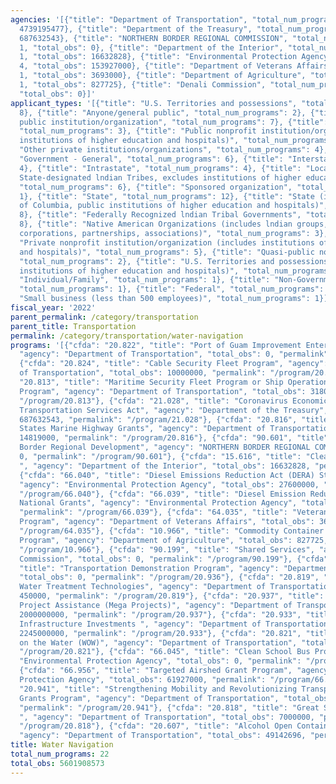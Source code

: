 ```yaml
---
agencies: '[{"title": "Department of Transportation", "total_num_programs": 12, "total_obs":
  4739195477}, {"title": "Department of the Treasury", "total_num_programs": 1, "total_obs":
  687632543}, {"title": "NORTHERN BORDER REGIONAL COMMISSION", "total_num_programs":
  1, "total_obs": 0}, {"title": "Department of the Interior", "total_num_programs":
  1, "total_obs": 16632828}, {"title": "Environmental Protection Agency", "total_num_programs":
  4, "total_obs": 153927000}, {"title": "Department of Veterans Affairs", "total_num_programs":
  1, "total_obs": 3693000}, {"title": "Department of Agriculture", "total_num_programs":
  1, "total_obs": 827725}, {"title": "Denali Commission", "total_num_programs": 1,
  "total_obs": 0}]'
applicant_types: '[{"title": "U.S. Territories and possessions", "total_num_programs":
  8}, {"title": "Anyone/general public", "total_num_programs": 2}, {"title": "Other
  public institution/organization", "total_num_programs": 7}, {"title": "Profit organization",
  "total_num_programs": 3}, {"title": "Public nonprofit institution/organization (includes
  institutions of higher education and hospitals)", "total_num_programs": 9}, {"title":
  "Other private institutions/organizations", "total_num_programs": 4}, {"title":
  "Government - General", "total_num_programs": 6}, {"title": "Interstate", "total_num_programs":
  4}, {"title": "Intrastate", "total_num_programs": 4}, {"title": "Local (includes
  State-designated lndian Tribes, excludes institutions of higher education and hospitals",
  "total_num_programs": 6}, {"title": "Sponsored organization", "total_num_programs":
  1}, {"title": "State", "total_num_programs": 12}, {"title": "State (includes District
  of Columbia, public institutions of higher education and hospitals)", "total_num_programs":
  8}, {"title": "Federally Recognized lndian Tribal Governments", "total_num_programs":
  8}, {"title": "Native American Organizations (includes lndian groups, cooperatives,
  corporations, partnerships, associations)", "total_num_programs": 3}, {"title":
  "Private nonprofit institution/organization (includes institutions of higher education
  and hospitals)", "total_num_programs": 5}, {"title": "Quasi-public nonprofit institution/organization",
  "total_num_programs": 2}, {"title": "U.S. Territories and possessions (includes
  institutions of higher education and hospitals)", "total_num_programs": 1}, {"title":
  "Individual/Family", "total_num_programs": 1}, {"title": "Non-Government - General",
  "total_num_programs": 1}, {"title": "Federal", "total_num_programs": 1}, {"title":
  "Small business (less than 500 employees)", "total_num_programs": 1}]'
fiscal_year: '2022'
parent_permalink: /category/transportation
parent_title: Transportation
permalink: /category/transportation/water-navigation
programs: '[{"cfda": "20.822", "title": "Port of Guam Improvement Enterprise Program",
  "agency": "Department of Transportation", "total_obs": 0, "permalink": "/program/20.822"},
  {"cfda": "20.824", "title": "Cable Security Fleet Program", "agency": "Department
  of Transportation", "total_obs": 10000000, "permalink": "/program/20.824"}, {"cfda":
  "20.813", "title": "Maritime Security Fleet Program or Ship Operations Cooperation
  Program", "agency": "Department of Transportation", "total_obs": 318000000, "permalink":
  "/program/20.813"}, {"cfda": "21.028", "title": "Coronavirus Economic Relief for
  Transportation Services Act", "agency": "Department of the Treasury", "total_obs":
  687632543, "permalink": "/program/21.028"}, {"cfda": "20.816", "title": "United
  States Marine Highway Grants", "agency": "Department of Transportation", "total_obs":
  14819000, "permalink": "/program/20.816"}, {"cfda": "90.601", "title": "Northern
  Border Regional Development", "agency": "NORTHERN BORDER REGIONAL COMMISSION", "total_obs":
  0, "permalink": "/program/90.601"}, {"cfda": "15.616", "title": "Clean Vessel Act
  ", "agency": "Department of the Interior", "total_obs": 16632828, "permalink": "/program/15.616"},
  {"cfda": "66.040", "title": "Diesel Emissions Reduction Act (DERA) State Grants",
  "agency": "Environmental Protection Agency", "total_obs": 27600000, "permalink":
  "/program/66.040"}, {"cfda": "66.039", "title": "Diesel Emission Reduction Act (DERA)
  National Grants", "agency": "Environmental Protection Agency", "total_obs": 64400000,
  "permalink": "/program/66.039"}, {"cfda": "64.035", "title": "Veterans Transportation
  Program", "agency": "Department of Veterans Affairs", "total_obs": 3693000, "permalink":
  "/program/64.035"}, {"cfda": "10.966", "title": "Commodity Container Assistance
  Program", "agency": "Department of Agriculture", "total_obs": 827725, "permalink":
  "/program/10.966"}, {"cfda": "90.199", "title": "Shared Services", "agency": "Denali
  Commission", "total_obs": 0, "permalink": "/program/90.199"}, {"cfda": "20.936",
  "title": "Transportation Demonstration Program", "agency": "Department of Transportation",
  "total_obs": 0, "permalink": "/program/20.936"}, {"cfda": "20.819", "title": "Ballast
  Water Treatment Technologies", "agency": "Department of Transportation", "total_obs":
  450000, "permalink": "/program/20.819"}, {"cfda": "20.937", "title": "National Infrastructure
  Project Assistance (Mega Projects)", "agency": "Department of Transportation", "total_obs":
  2000000000, "permalink": "/program/20.937"}, {"cfda": "20.933", "title": "National
  Infrastructure Investments ", "agency": "Department of Transportation", "total_obs":
  2245000000, "permalink": "/program/20.933"}, {"cfda": "20.821", "title": "Women
  on the Water (WOW)", "agency": "Department of Transportation", "total_obs": 0, "permalink":
  "/program/20.821"}, {"cfda": "66.045", "title": "Clean School Bus Program", "agency":
  "Environmental Protection Agency", "total_obs": 0, "permalink": "/program/66.045"},
  {"cfda": "66.956", "title": "Targeted Airshed Grant Program", "agency": "Environmental
  Protection Agency", "total_obs": 61927000, "permalink": "/program/66.956"}, {"cfda":
  "20.941", "title": "Strengthening Mobility and Revolutionizing Transportation (SMART)
  Grants Program", "agency": "Department of Transportation", "total_obs": 94783781,
  "permalink": "/program/20.941"}, {"cfda": "20.818", "title": "Great Ships Initiative
  ", "agency": "Department of Transportation", "total_obs": 7000000, "permalink":
  "/program/20.818"}, {"cfda": "20.607", "title": "Alcohol Open Container Requirements",
  "agency": "Department of Transportation", "total_obs": 49142696, "permalink": "/program/20.607"}]'
title: Water Navigation
total_num_programs: 22
total_obs: 5601908573
---
```

